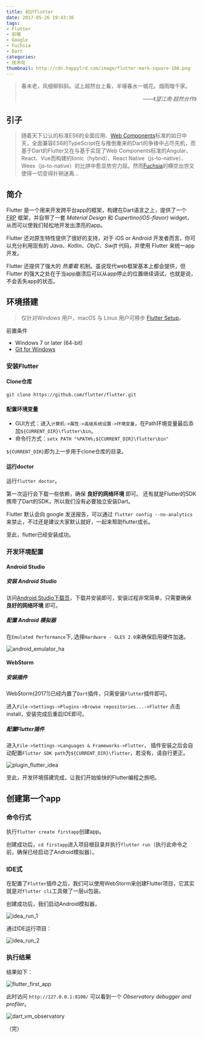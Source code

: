 ```yaml
---
title: 初识flutter
date: 2017-05-26 19:43:36
tags:
- Flutter
- 前端
- Google
- Fuchsia
- Dart
categories:
- 技术向
thumbnail: http://cdn.happylrd.com/image/flutter-mark-square-100.png
---
```


> 春未老，风细柳斜斜。试上超然台上看，半壕春水一城花。烟雨暗千家。
> <div style="text-align:right"><p>——《<cite>望江南·超然台作</cite>》</p></div>

## 引子

> 随着天下公认的标准ES6的全面应用、[Web Components](https://www.webcomponents.org/)标准的如日中天，全面兼容ES6的TypeScript在与推倒重来的Dart的争锋中占尽先机，而基于Dart的Flutter又在与基于实现了Web Components标准的Angular、React、Vue而构建的Ionic（hybrid）、React Native（js-to-native）、Weex（js-to-native）的比拼中愈显势穷力屈。然而[Fuchsia](https://github.com/fuchsia-mirror)的横空出世又使得一切变得扑朔迷离...

## 简介

Flutter 是一个用来开发跨平台app的框架，构建在Dart语言之上，提供了一个 [FRP](https://en.wikipedia.org/wiki/Functional_reactive_programming) 框架，并自带了一套 *Material Design* 和 *Cupertino(iOS-flavor)* widget，从而可以使我们轻松地开发出漂亮的app。

Flutter 还对原生特性提供了很好的支持，对于 iOS or Android 开发者而言，你可以充分利用现有的 *Java、Kotlin、ObjC、Swift* 代码，并使用 Flutter 来统一app开发。

Flutter 还提供了强大的 *热重载* 机制。虽说现代web框架基本上都会提供，但 Flutter 的强大之处在于当app崩溃后可以从app停止的位置继续调试，也就是说，不会丢失app的状态。

## 环境搭建

> 仅针对Windows 用户，macOS 与 Linux 用户可移步 [Flutter Setup](https://flutter.io/setup/)。

前置条件
- Windows 7 or later (64-bit)
- [Git for Windows](https://git-scm.com/download/win)

### 安装Flutter

#### Clone仓库

`git clone https://github.com/flutter/flutter.git`

#### 配置环境变量

- GUI方式：进入`计算机->属性->高级系统设置->环境变量`，在Path环境变量最后添加`${CURRENT_DIR}\flutter\bin`。
- 命令行方式：`setx PATH "%PATH%;${CURRENT_DIR}\flutter\bin"`

`${CURRENT_DIR}`即为上一步用于clone仓库的目录。

#### 运行doctor

运行`flutter doctor`。

第一次运行会下载一些依赖，确保 **良好的网络环境** 即可。
还有就是Flutter的SDK携带了Dart的SDK，所以我们没有必要独立安装Dart。

Flutter 默认会向 google 发送报告，可以通过 `flutter config --no-analytics` 来禁止，不过还是建议大家默认就好，一起来帮助flutter成长。

至此，flutter已经安装成功。

### 开发环境配置

#### Android Studio

##### 安装 Android Studio

访问[Android Studio下载页](https://developer.android.com/studio/index.html)，下载并安装即可，安装过程非常简单，只需要确保 **良好的网络环境** 即可。

##### 配置 Android 模拟器

在`Emulated Performance`下, 选择`Hardware - GLES 2.0`来确保启用硬件加速。

![android_emulator_ha](http://cdn.happylrd.com/image/android_emulator_ha.png)

#### WebStorm

##### 安装插件

WebStorm(2017.1)已经内置了`Dart`插件，只需安装`Flutter`插件即可。

进入`File->Settings->Plugins->Browse repositories...->Flutter` 点击install，安装完成后重启IDE即可。

##### 配置Flutter插件

进入`File->Settings->Languages & Frameworks->Flutter`，
插件安装之后会自动配置`Flutter SDK path`为`${CURRENT_DIR}\flutter`，若没有，请自行更正。

![plugin_flutter_idea](http://cdn.happylrd.com/image/plugin_flutter_idea.png)

至此，开发环境搭建完成，让我们开始愉快的Flutter编程之旅吧。

## 创建第一个app

### 命令行式

执行`flutter create firstapp`创建app。

创建成功后，`cd firstapp`进入项目根目录并执行`flutter run`（执行此命令之前，确保已经启动了Android模拟器）。

### IDE式

在配置了`Flutter`插件之后，我们可以使用WebStorm来创建Flutter项目，它其实就是对`flutter cli`工具做了一层ui包装。

创建成功后，我们启动Android模拟器，

![idea_run_1](http://cdn.happylrd.com/image/idea_run_1.png)

通过IDE运行项目：

![idea_run_2](http://cdn.happylrd.com/image/idea_run_2.png)

### 执行结果

结果如下：

![flutter_first_app](http://cdn.happylrd.com/image/flutter_first_app.png)

此时访问 `http://127.0.0.1:8100/` 可以看到一个 *Observatory debugger and profiler*。

![dart_vm_observatory](http://cdn.happylrd.com/image/dart_vm_observatory.png)

（完）
